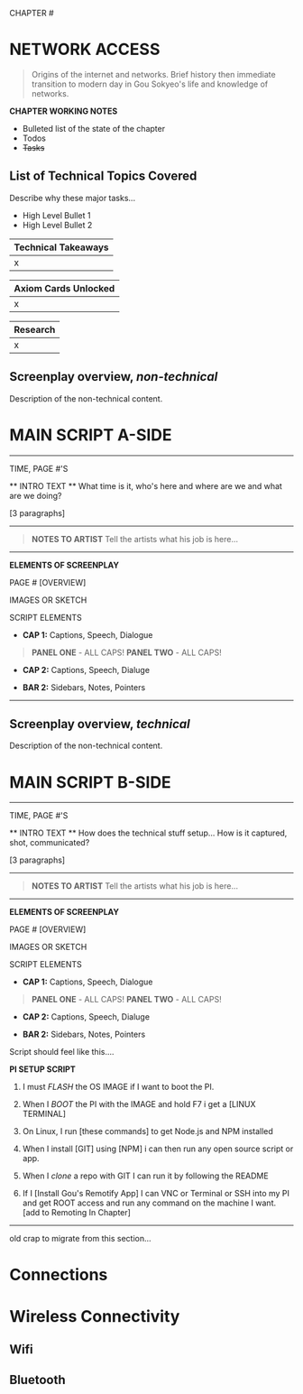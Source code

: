 CHAPTER #
# NETWORK ACCESS

> Origins of the internet and networks. Brief history then immediate transition to modern day in Gou Sokyeo's life and knowledge of networks. 


**CHAPTER WORKING NOTES**

* Bulleted list of the state of the chapter
* Todos
* ~~Tasks~~


## List of Technical Topics Covered

Describe why these major tasks... 

* High Level Bullet 1
* High Level Bullet 2

| Technical Takeaways |
| -- |
| x |

| Axiom Cards Unlocked |
| -- |
| x |

| Research |
| -- |
| x |



## Screenplay overview, *non-technical*

Description of the non-technical content.

# MAIN SCRIPT A-SIDE
---

TIME, PAGE #'S

** INTRO TEXT ** What time is it, who's here and where are we and what are we doing?

[3 paragraphs]


---

> **NOTES TO ARTIST** Tell the artists what his job is here...

---

**ELEMENTS OF SCREENPLAY**

PAGE # [OVERVIEW]

IMAGES OR SKETCH

SCRIPT ELEMENTS

* **CAP 1:** Captions, Speech, Dialogue

> **PANEL ONE** - ALL CAPS!
> **PANEL TWO** - ALL CAPS!

* **CAP 2:** Captions, Speech, Dialuge

* **BAR 2:** Sidebars, Notes, Pointers




---

## Screenplay overview, *technical*

Description of the non-technical content.

# MAIN SCRIPT B-SIDE
---

TIME, PAGE #'S

** INTRO TEXT ** How does the technical stuff setup... How is it captured, shot, communicated?

[3 paragraphs]

---

> **NOTES TO ARTIST** Tell the artists what his job is here...

---

**ELEMENTS OF SCREENPLAY**

PAGE # [OVERVIEW]

IMAGES OR SKETCH

SCRIPT ELEMENTS

* **CAP 1:** Captions, Speech, Dialogue

> **PANEL ONE** - ALL CAPS!
> **PANEL TWO** - ALL CAPS!

* **CAP 2:** Captions, Speech, Dialuge

* **BAR 2:** Sidebars, Notes, Pointers

Script should feel like this....


**PI SETUP SCRIPT**

1) I must *FLASH* the OS IMAGE if I want to boot the PI.

2) When I *BOOT* the PI with the IMAGE and hold F7 i get a [LINUX TERMINAL]

3) On Linux, I run [these commands] to get Node.js and NPM installed

4) When I install [GIT] using [NPM] i can then run any open source script or app.

5) When I *clone* a repo with GIT I can run it by following the README

6) If I [Install Gou's Remotify App] I can VNC or Terminal or SSH into my PI and get ROOT access and run any command on the machine I want. [add to Remoting In Chapter]








---

old crap to migrate from this section...


# Connections

# Wireless Connectivity


## Wifi

## Bluetooth
